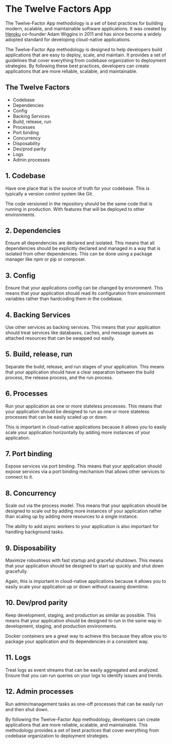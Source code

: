 # The Twelve Factors App

The Twelve-Factor App methodology is a set of best practices for building modern, scalable, and maintainable software
applications. It was created by [Heroku](https://www.heroku.com/) co-founder Adam Wiggins in 2011 and has since become a
widely adopted standard for developing cloud-native applications.

The Twelve-Factor App methodology is designed to help developers build applications that are easy to deploy, scale, and
maintain. It provides a set of guidelines that cover everything from codebase organization to deployment strategies. By
following these best practices, developers can create applications that are more reliable, scalable, and maintainable.

## The Twelve Factors

- Codebase
- Dependencies
- Config
- Backing Services
- Build, release, run
- Processes
- Port binding
- Concurrency
- Disposability
- Dev/prod parity
- Logs
- Admin processes

## 1. Codebase

Have one place that is the source of truth for your codebase. This is typically a version control system like Git.

The code versioned in the repository should be the same code that is running in production. With features that will be
deployed to other environments.

## 2. Dependencies

Ensure all dependencies are declared and isolated. This means that all dependencies should be explicitly declared and
managed in a way that is isolated from other dependencies. This can be done using a package manager like npm or pip or
composer.

## 3. Config

Ensure that your applications config can be changed by enivronment. This means that your application should read its
configuration from environment variables rather than hardcoding them in the codebase.

## 4. Backing Services

Use other services as backing services. This means that your application should treat services like databases, caches,
and message queues as attached resources that can be swapped out easily.

## 5. Build, release, run

Separate the build, release, and run stages of your application. This means that your application should have a clear
separation between the build process, the release process, and the run process.

## 6. Processes

Run your application as one or more stateless processes. This means that your application should be designed to run as
one or more stateless processes that can be easily scaled up or down.

This is important in cloud-native applications because it allows you to easily scale your application horizontally by
adding more instances of your application.

## 7. Port binding

Expose services via port binding. This means that your application should expose services via a port binding mechanism
that allows other services to connect to it.

## 8. Concurrency

Scale out via the process model. This means that your application should be designed to scale out by adding more
instances of your application rather than scaling up by adding more resources to a single instance.

The ability to add async workers to your application is also important for handling background tasks.

## 9. Disposability

Maximize robustness with fast startup and graceful shutdown. This means that your application should be designed to
start up quickly and shut down gracefully.

Again, this is important in cloud-native applications because it allows you to easily scale your application up or down
without causing downtime.

## 10. Dev/prod parity

Keep development, staging, and production as similar as possible. This means that your application should be designed to
run in the same way in development, staging, and production environments.

Docker containers are a great way to achieve this because they allow you to package your application and its
dependencies in a consistent way.

## 11. Logs

Treat logs as event streams that can be easily aggregated and analyzed. Ensure that you can run queries on your logs to
identify issues and trends.

## 12. Admin processes

Run admin/management tasks as one-off processes that can be easily run and then shut down.

By following the Twelve-Factor App methodology, developers can create applications that are more reliable, scalable, and
maintainable. This methodology provides a set of best practices that cover everything from codebase organization to
deployment strategies.
